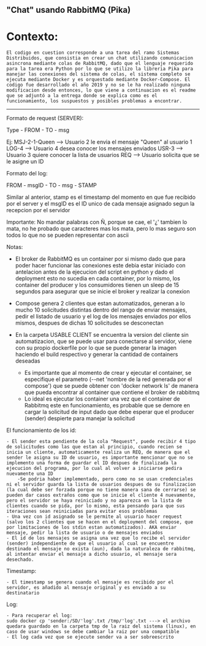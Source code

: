 ## "Chat" usando RabbitMQ (Pika)

# Contexto:
	
	El codigo en cuestion corresponde a una tarea del ramo Sistemas Distribuidos, que consistia en crear un chat utilizando comunicacion asincrona mediante colas de RabbitMQ, dado que el lenguaje requerido para la tarea era Python por lo que se utilizo la libreria Pika para manejar las conexiones del sistema de colas, el sistema completo se ejecuta mediante Docker y es orquestado mediante Docker-Compose. El codigo fue desarrollado el año 2019 y no se le ha realizado ninguna modificacion desde entonces, lo que viene a continuacion es el readme que se adjuntó a la entrega donde se explica como es el funcionamiento, los suspuestos y posibles problemas a encontrar.

------------------------------------------------------


Formato de request (SERVER):


Type - FROM - TO - msg

Ej: MSJ-2-1-Queen  --> Usuario 2 le envia el mensaje "Queen" al usuario 1
	LOG-4			 --> Usuario 4 desea conocer los mensajes enviados
	USR-3			 --> Usuario 3 quiere conocer la lista de usuarios
	REQ              --> Usuario solicita que se le asigne un ID

Formato del log:

FROM - msgID -  TO - msg - STAMP

Similar al anterior, stamp es el timestamp del momento en que fue recibido por el server y el msgID es el ID unico de cada mensaje asignado segun la recepcion por el servidor

Importante:
No mandar palabras con Ñ, porque se cae, el '¿' tambien lo mata, no he probado que caracteres mas los mata, pero lo mas seguro son todos lo que no se pueden representar con ascii


Notas:

- El broker de RabbitMQ es un container por si mismo dado que para poder hacer funcionar las conexiones este debia estar iniciado con antelacion antes de la ejecucion del script en python y dado el deployment esto no sucedia en cada container, por lo mismo, los container del producer y los consumidores tienen un sleep de 15 segundos para asegurar que se inicie el broker y realizar la conexion

- Compose genera 2 clientes que estan automatizados, generan a lo mucho 10 solicitudes distintas dentro del rango de enviar mensajes, pedir el listado de usuario y el log de los mensajes enviados por ellos mismos, despues de dichas 10 solicitudes se desconectan

- En la carpeta USABLE CLIENT se encuentra la version del cliente sin automatizacion, que se puede usar para conectarse al servidor, viene con su propio dockerfile por lo que se puede generar la imagen haciendo el build respectivo y generar la cantidad de containers deseadas
	- Es importante que al momento de crear y ejecutar el container, se especifique el parametro (--net 'nombre de la red generada por el compose') que se puede obtener con 'docker network ls' de manera que pueda encontrar al container que contiene el broker de rabbitmq
	- Lo ideal es ejecutar los container una vez que el container de Rabbitmq este en funcionamiento, es probable que se demore en cargar la solicitud de input dado que debe esperar que el producer (sender) despierte para manejar la solicitud

El funcionamiento de los id:
	
	- El sender esta pendiente de la cola "Request", puede recibir 4 tipo de solicitudes como las que estan al principio, cuando recien se inicia un cliente, automaticamente realiza un REQ, de manera que el sender le asigna su ID de usuario, es importante mencionar que no se implemento una forma de guardar el ID despues de finalizada la ejecucion del programa, por lo cual al volver a iniciarse pedira nuevamente una ID
		-Se podria haber implementado, pero como no se usan credenciales ni el servidor guarda la lista de usuarios despues de su finalizacion (la cual debe ser forzada porque no tiene manera sana de cerrarse) se pueden dar casos extraños como que se inicie el cliente 4 nuevamente, pero el servidor se haya reiniciado y no aparezca en la lista de clientes cuando se pida, por lo mismo, esta pensando para que sus iteraciones sean reiniciadas para evitar esos problemas
	- Una vez con id asignado se le permite al usuario hacer request (salvo los 2 clientes que se hacen en el deployment del compose, que por limitaciones de los stdin estan automatizados). AKA enviar mensaje, pedir la lista de usuario o de mensajes enviados
	- El id de los mensajes se asigna una vez que lo recibe el servidor (sender) independiente de que el usuario al cual se encuentre destinado el mensaje no exista (aun), dada la naturaleza de rabbitmq, al intentar enviar el mensaje a dicho usuario, el mensaje sera desechado.

Timestamp:

	- El timestamp se genera cuando el mensaje es recibido por el servidor, es añadido al mensaje original y es enviado a su destinatario

Log:

	- Para recuperar el log:
	sudo docker cp 'sender:/SD/'log'.txt /tmp/'log'.txt ---> el archivo quedara guardado en la carpeta tmp de la raiz del sistema (linux), en caso de usar windows se debe cambiar la raiz por una compatible
	- El log cada vez que se ejecute sender va a ser sobreescrito